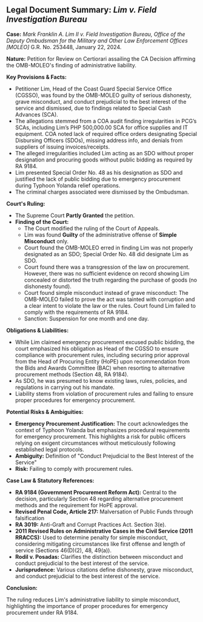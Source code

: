 ## Legal Document Summary: *Lim v. Field Investigation Bureau*

**Case:** *Mark Franklin A. Lim II v. Field Investigation Bureau, Office of the Deputy Ombudsman for the Military and Other Law Enforcement Offices [MOLEO]* G.R. No. 253448, January 22, 2024.

**Nature:** Petition for Review on Certiorari assailing the CA Decision affirming the OMB-MOLEO's finding of administrative liability.

**Key Provisions & Facts:**

*   Petitioner Lim, Head of the Coast Guard Special Service Office (CGSSO), was found by the OMB-MOLEO guilty of serious dishonesty, grave misconduct, and conduct prejudicial to the best interest of the service and dismissed, due to findings related to Special Cash Advances (SCA).
*   The allegations stemmed from a COA audit finding irregularities in PCG’s SCAs, including Lim’s PHP 500,000.00 SCA for office supplies and IT equipment. COA noted lack of required office orders designating Special Disbursing Officers (SDOs), missing address info, and denials from suppliers of issuing invoices/receipts.
*   The alleged irregularities included Lim acting as an SDO without proper designation and procuring goods without public bidding as required by RA 9184.
*   Lim presented Special Order No. 48 as his designation as SDO and justified the lack of public bidding due to emergency procurement during Typhoon Yolanda relief operations.
*   The criminal charges associated were dismissed by the Ombudsman.

**Court's Ruling:**

*   The Supreme Court **Partly Granted** the petition.
*   **Finding of the Court:**
    *   The Court modified the ruling of the Court of Appeals.
    *   Lim was found **Guilty** of the administrative offense of **Simple Misconduct** only.
    *   Court found the OMB-MOLEO erred in finding Lim was not properly designated as an SDO; Special Order No. 48 did designate Lim as SDO.
    *   Court found there was a transgression of the law on procurement. However, there was no sufficient evidence on record showing Lim concealed or distorted the truth regarding the purchase of goods (no dishonesty found).
    *   Court found simple misconduct instead of grave misconduct: The OMB-MOLEO failed to prove the act was tainted with corruption and a clear intent to violate the law or the rules. Court found Lim failed to comply with the requirements of RA 9184.
    *   Sanction: Suspension for one month and one day.

**Obligations & Liabilities:**

*   While Lim claimed emergency procurement excused public bidding, the court emphasized his obligation as Head of the CGSSO to ensure compliance with procurement rules, including securing prior approval from the Head of Procuring Entity (HoPE) upon recommendation from the Bids and Awards Committee (BAC) when resorting to alternative procurement methods (Section 48, RA 9184).
*   As SDO, he was presumed to know existing laws, rules, policies, and regulations in carrying out his mandate.
*   Liability stems from violation of procurement rules and failing to ensure proper procedures for emergency procurement.

**Potential Risks & Ambiguities:**

*   **Emergency Procurement Justification:** The court acknowledges the context of Typhoon Yolanda but emphasizes procedural requirements for emergency procurement. This highlights a risk for public officers relying on exigent circumstances without meticulously following established legal protocols.
*   **Ambiguity:** Definition of "Conduct Prejudicial to the Best Interest of the Service"
*   **Risk:** Failing to comply with procurement rules.

**Case Law & Statutory References:**

*   **RA 9184 (Government Procurement Reform Act):** Central to the decision, particularly Section 48 regarding alternative procurement methods and the requirement for HoPE approval.
*   **Revised Penal Code, Article 217:** Malversation of Public Funds through falsification
*   **RA 3019:** Anti-Graft and Corrupt Practices Act. Section 3(e).
*   **2011 Revised Rules on Administrative Cases in the Civil Service (2011 RRACCS):** Used to determine penalty for simple misconduct, considering mitigating circumstances like first offense and length of service (Sections 46(D)(2), 48, 49(a)).
*   **Rodil v. Posadas:** Clarifies the distinction between misconduct and conduct prejudicial to the best interest of the service.
*   **Jurisprudence:** Various citations define dishonesty, grave misconduct, and conduct prejudicial to the best interest of the service.

**Conclusion:**

The ruling reduces Lim's administrative liability to simple misconduct, highlighting the importance of proper procedures for emergency procurement under RA 9184.
